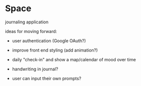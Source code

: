 # Space
journaling application


ideas for moving forward:
- user authentication (Google OAuth?)
- improve front end styling (add animation?)
- daily "check-in" and show a map/calendar of mood over time

- handwriting in journal?
- user can input their own prompts? 